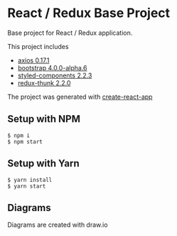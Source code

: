 # React / Redux Base Project

Base project for React / Redux application.

This project includes
* [axios 0.17.1](https://www.npmjs.com/package/axios)
* [bootstrap 4.0.0-alpha.6](https://www.npmjs.com/package/bootstrap)
* [styled-components 2.2.3](https://www.npmjs.com/package/styled-components)
* [redux-thunk 2.2.0](https://www.npmjs.com/package/redux-thunk)


The project was generated with [create-react-app](https://github.com/facebookincubator/create-react-app)

## Setup with NPM
```
$ npm i
$ npm start
```

## Setup with Yarn
```
$ yarn install
$ yarn start
```

## Diagrams
Diagrams are created with draw.io